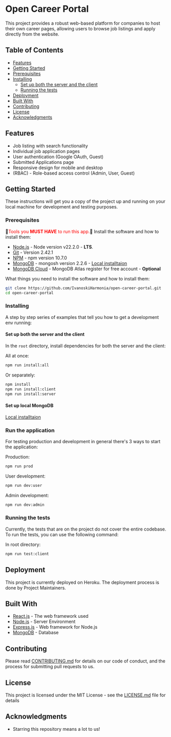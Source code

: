 # Open Career Portal

This project provides a robust web-based platform for companies to host their own career pages, allowing users to browse job listings and apply directly from the website.

## Table of Contents

-   [Features](#features)
-   [Getting Started](#getting-started)
-   [Prerequisites](#prerequisites)
-   [Installing](#installing)
    -   [Set up both the server and the client](#set-up-both-the-server-and-the-client)
    -   [Running the tests](#running-the-tests)
-   [Deployment](#deployment)
-   [Built With](#built-with)
-   [Contributing](#contributing)
-   [License](#license)
-   [Acknowledgments](#acknowledgments)

## Features

-   Job listing with search functionality
-   Individual job application pages
-   User authentication (Google OAuth, Guest)
-   Submitted Applications page
-   Responsive design for mobile and desktop
-   (RBAC) - Role-based access control (Admin, User, Guest)

## Getting Started

These instructions will get you a copy of the project up and running on your local machine for development and testing purposes.

### Prerequisites

🔴<span style="color:red">Tools you **MUST HAVE** to run this app.</span>🔴 Install the software and how to install them:

-   [Node.js](https://nodejs.org/en/download/) - Node version v22.2.0 - **LTS**.
-   [Git](https://git-scm.com/downloads) - Version 2.42.1
-   [NPM](https://www.npmjs.com/get-npm) - npm version 10.7.0
-   [MongoDB](https://www.mongodb.com/try/download/community) - mongosh version 2.2.6 - [Local installtaion](docs/INSTALL_LOCAL_MONGO.md)
-   [MongoDB Cloud](https://www.mongodb.com/lp/cloud/atlas/) - MongoDB Atlas register for free account - **Optional**

What things you need to install the software and how to install them:

```bash
git clone https://github.com/IvanoskiHarmonia/open-career-portal.git
cd open-career-portal
```

### Installing

A step by step series of examples that tell you how to get a development env running:

#### **Set up both the server and the client**

In the `root` directory, install dependencies for both the server and the client:

All at once:

```bash
npm run install:all
```

Or separately:

```bash
npm install
npm run install:client
npm run install:server
```

#### Set up local MongoDB

[Local installtaion](docs/INSTALL_LOCAL_MONGO.md)

### **Run the application**

For testing production and development in general there's 3 ways to start the application:

Production:

```bash
npm run prod
```

User development:

```bash
npm run dev:user
```

Admin development:

```bash
npm run dev:admin
```

### Running the tests

Currently, the tests that are on the project do not cover the entire codebase. To run the tests, you can use the following command:

In root directory:

```bash
npm run test:client
```

## Deployment

This project is currently deployed on Heroku. The deployment process is done by Project Maintainers.

## Built With

-   [React.js](https://reactjs.org/) - The web framework used
-   [Node.js](https://nodejs.org/) - Server Environment
-   [Express.js](https://expressjs.com/) - Web framework for Node.js
-   [MongoDB](https://www.mongodb.com/) - Database

## Contributing

Please read [CONTRIBUTING.md](CONTRIBUTING.md) for details on our code of conduct, and the process for submitting pull requests to us.

## License

This project is licensed under the MIT License - see the [LICENSE.md](LICENSE) file for details

## Acknowledgments

-   Starring this repository means a lot to us!
